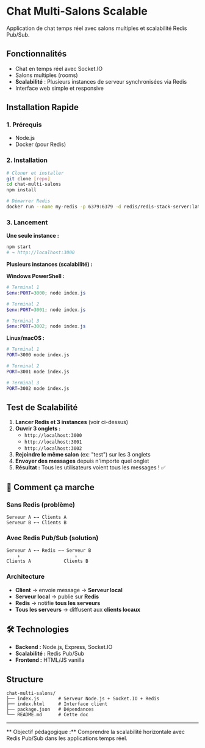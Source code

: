 # Chat Multi-Salons Scalable

Application de chat temps réel avec salons multiples et scalabilité Redis Pub/Sub.

## Fonctionnalités

- Chat en temps réel avec Socket.IO
- Salons multiples (rooms)
- **Scalabilité** : Plusieurs instances de serveur synchronisées via Redis
- Interface web simple et responsive

## Installation Rapide

### 1. Prérequis
- Node.js
- Docker (pour Redis)

### 2. Installation
```bash
# Cloner et installer
git clone [repo]
cd chat-multi-salons
npm install

# Démarrer Redis
docker run --name my-redis -p 6379:6379 -d redis/redis-stack-server:latest
```

### 3. Lancement

**Une seule instance :**
```bash
npm start
# → http://localhost:3000
```

**Plusieurs instances (scalabilité) :**

**Windows PowerShell :**
```powershell
# Terminal 1
$env:PORT=3000; node index.js

# Terminal 2  
$env:PORT=3001; node index.js

# Terminal 3
$env:PORT=3002; node index.js
```

**Linux/macOS :**
```bash
# Terminal 1
PORT=3000 node index.js

# Terminal 2
PORT=3001 node index.js

# Terminal 3  
PORT=3002 node index.js
```

##  Test de Scalabilité

1. **Lancer Redis et 3 instances** (voir ci-dessus)
2. **Ouvrir 3 onglets :**
   - `http://localhost:3000`
   - `http://localhost:3001` 
   - `http://localhost:3002`
3. **Rejoindre le même salon** (ex: "test") sur les 3 onglets
4. **Envoyer des messages** depuis n'importe quel onglet
5. **Résultat :** Tous les utilisateurs voient tous les messages ! ✅

## 🔧 Comment ça marche

### Sans Redis (problème)
```
Serveur A ←→ Clients A
Serveur B ←→ Clients B
```
### Avec Redis Pub/Sub (solution)
```
Serveur A ←→ Redis ←→ Serveur B
    ↓                    ↓
Clients A            Clients B
```

### Architecture
- **Client** → envoie message → **Serveur local** 
- **Serveur local** → publie sur **Redis**
- **Redis** → notifie **tous les serveurs**
- **Tous les serveurs** → diffusent aux **clients locaux**

## 🛠 Technologies

- **Backend :** Node.js, Express, Socket.IO
- **Scalabilité :** Redis Pub/Sub
- **Frontend :** HTML/JS vanilla

##  Structure

```
chat-multi-salons/
├── index.js       # Serveur Node.js + Socket.IO + Redis
├── index.html     # Interface client
├── package.json   # Dépendances
└── README.md      # Cette doc
```

---

** Objectif pédagogique :** Comprendre la scalabilité horizontale avec Redis Pub/Sub dans les applications temps réel.